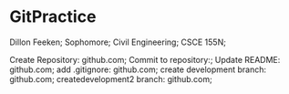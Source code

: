 # GitPractice
Dillon Feeken;
Sophomore;
Civil Engineering;
CSCE 155N;

Create Repository: github.com;
Commit to repository:;
Update README: github.com;
add .gitignore: github.com;
create development branch: github.com;
createdevelopment2 branch: github.com;
